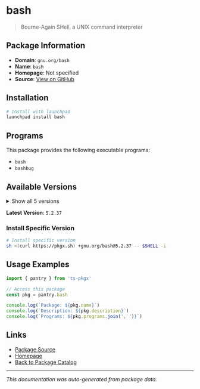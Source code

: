 # bash

> Bourne-Again SHell, a UNIX command interpreter

## Package Information

- **Domain**: `gnu.org/bash`
- **Name**: `bash`
- **Homepage**: Not specified
- **Source**: [View on GitHub](https://github.com/pkgxdev/pantry/tree/main/projects/gnu.org/bash/package.yml)

## Installation

```bash
# Install with launchpad
launchpad install bash
```

## Programs

This package provides the following executable programs:

- `bash`
- `bashbug`

## Available Versions

<details>
<summary>Show all 5 versions</summary>

- `5.2.37`, `5.2.32`, `5.2.21`, `5.2.15`, `5.1.16`

</details>

**Latest Version**: `5.2.37`

### Install Specific Version

```bash
# Install specific version
sh <(curl https://pkgx.sh) +gnu.org/bash@5.2.37 -- $SHELL -i
```

## Usage Examples

```typescript
import { pantry } from 'ts-pkgx'

// Access this package
const pkg = pantry.bash

console.log(`Package: ${pkg.name}`)
console.log(`Description: ${pkg.description}`)
console.log(`Programs: ${pkg.programs.join(', ')}`)
```

## Links

- [Package Source](https://github.com/pkgxdev/pantry/tree/main/projects/gnu.org/bash/package.yml)
- [Homepage](#)
- [Back to Package Catalog](../../package-catalog.md)

---

*This documentation was auto-generated from package data.*
